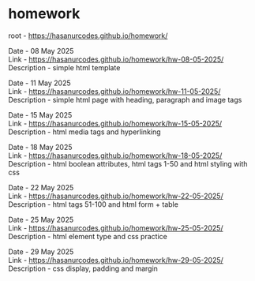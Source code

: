 # homework
root - https://hasanurcodes.github.io/homework/ 

Date - 08 May 2025 \
Link - https://hasanurcodes.github.io/homework/hw-08-05-2025/ \
Description - simple html template

Date - 11 May 2025 \
Link - https://hasanurcodes.github.io/homework/hw-11-05-2025/ \
Description - simple html page with heading, paragraph and image tags

Date - 15 May 2025 \
Link - https://hasanurcodes.github.io/homework/hw-15-05-2025/ \
Description - html media tags and hyperlinking

Date - 18 May 2025 \
Link - https://hasanurcodes.github.io/homework/hw-18-05-2025/ \
Description - html boolean attributes, html tags 1-50 and html styling with css

Date - 22 May 2025 \
Link - https://hasanurcodes.github.io/homework/hw-22-05-2025/ \
Description - html tags 51-100 and html form + table

Date - 25 May 2025 \
Link - https://hasanurcodes.github.io/homework/hw-25-05-2025/ \
Description - html element type and css practice

Date - 29 May 2025 \
Link - https://hasanurcodes.github.io/homework/hw-29-05-2025/ \
Description - css display, padding and margin
